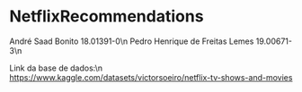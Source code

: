 # NetflixRecommendations

André Saad Bonito                 18.01391-0\n
Pedro Henrique de Freitas Lemes   19.00671-3\n

Link da base de dados:\n
https://www.kaggle.com/datasets/victorsoeiro/netflix-tv-shows-and-movies
